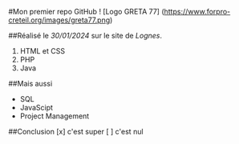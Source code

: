 #Mon premier repo GitHub
! [Logo GRETA 77] (https://www.forpro-creteil.org/images/greta77.png)

##Réalisé le _30/01/2024_ sur le site de *Lognes*.

1. HTML et CSS
2. PHP
3. Java

##Mais aussi

* SQL
* JavaScipt
* Project Management

##Conclusion 
[x] c'est super
[ ] c'est nul



